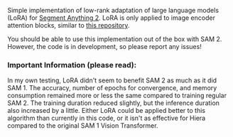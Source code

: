 Simple implementation of low-rank adaptation of large language models (LoRA) for [Segment Anything 2](https://github.com/facebookresearch/sam2). LoRA is only applied to image encoder attention blocks, similar to [this repository](https://github.com/JamesQFreeman/Sam_LoRA). 

You should be able to use this implementation out of the box with SAM 2. However, the code is in development, so please report any issues!

### Important Information (please read):

In my own testing, LoRA didn't seem to benefit SAM 2 as much as it did SAM 1. The accuracy, number of epochs for convergence, and memory consumption remained more or less the same compared to training regular SAM 2. The training duration reduced slightly, but the inference duration also increased by a little. Either LoRA could be applied better to this algorithm than currently in this code, or it isn't as effective for Hiera compared to the original SAM 1 Vision Transformer. 
